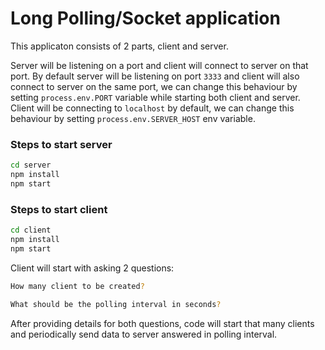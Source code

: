 # Long Polling/Socket application

This applicaton consists of 2 parts, client and server.

Server will be listening on a port and client will connect to server on that port. By default server will be listening on port `3333` and client will also connect to server on the same port, we can change this behaviour by setting `process.env.PORT` variable while starting both client and server.
Client will be connecting to `localhost` by default, we can change this behaviour by setting `process.env.SERVER_HOST` env variable.

### Steps to start server

```bash
cd server
npm install
npm start
```


### Steps to start client
```bash
cd client
npm install
npm start
```

Client will start with asking 2 questions:
```bash
How many client to be created? 
```

```bash
What should be the polling interval in seconds? 
```

After providing details for both questions, code will start that many clients and periodically send data to server answered in polling interval.